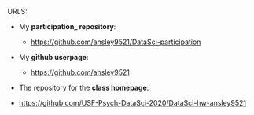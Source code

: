 URLS:

* My **participation_ repository**: 
  * https://github.com/ansley9521/DataSci-participation

* My **github userpage**:
  * https://github.com/ansley9521

* The repository for the **class homepage**:
 *  https://github.com/USF-Psych-DataSci-2020/DataSci-hw-ansley9521
